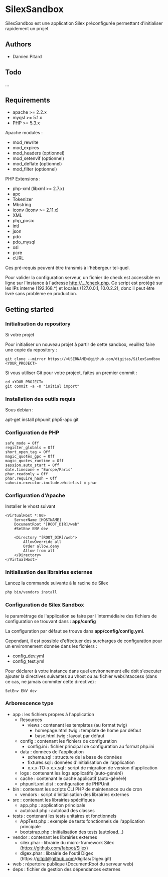 SilexSandbox
============

SilexSandbox est une application Silex préconfigurée permettant d'initialiser
rapidement un projet

Authors
-------

* Damien Pitard <dpitard at digitas dot fr>

Todo
----
...

Requirements
------------

* apache >= 2.2.x
* myqsl >= 5.1.x
* PHP >= 5.3.x

Apache modules :

* mod_rewrite
* mod_expires
* mod_headers (optionnel)
* mod_setenvif (optionnel)
* mod_deflate (optionnel)
* mod_filter (optionnel)

PHP Extensions :

* php-xml (libxml >= 2.7.x)
* apc
* Tokenizer
* Mbstring
* iconv (iconv >= 2.11.x)
* XML
* php_posix
* intl
* json
* pdo
* pdo_mysql
* xsl
* pcre
* cURL

Ces pré-requis peuvent être transmis à l'hébergeur tel-quel.

Pour valider la configuration serveur, un fichier de check est accessible en ligne
sur l'instance à l'adresse <http://.../check.php>. Ce script est protégé sur les
IPs interne (192.168.*) et locales (127.0.0.1, 10.0.2.2), donc il peut être livré
sans problème en production.

Getting started
---------------

### Initialisation du repository

Si votre projet 

Pour initialiser un nouveau projet à partir de cette sandbox, veuillez faire une
copie du repository :

    git clone --mirror https://<USERNAME>@github.com/digitas/SilexSandbox <YOUR_PROJECT>

Si vous utiliser Git pour votre project, faites un premier commit :

    cd <YOUR_PROJECT>
    git commit -a -m "initial import"

### Installation des outils requis

Sous debian :

apt-get install phpunit php5-apc git

### Configuration de PHP

    safe_mode = Off
    register_globals = Off
    short_open_tag = Off
    magic_quotes_gpc = Off
    magic_quotes_runtime = Off
    session.auto_start = Off
    date.timezone = "Europe/Paris"
    phar.readonly = Off
    phar.require_hash = Off
    suhosin.executor.include.whitelist = phar

### Configuration d'Apache

Installer le vhost suivant

    <VirtualHost *:80>
        ServerName [HOSTNAME]
        DocumentRoot "[ROOT_DIR]/web"
        #SetEnv ENV dev

        <Directory "[ROOT_DIR]/web">
            AllowOverride all
            Order allow,deny
            Allow from all
        </Directory>
    </VirtualHost>

### Initialisation des librairies externes

Lancez la commande suivante à la racine de Silex

    php bin/vendors install

### Configuration de Silex Sandbox

le paramètrage de l'application se faire par l'intermédiaire des fichiers de
configuration se trouvant dans : **app/config**

La configuration par défaut se trouve dans **app/config/config.yml**.

Cependant, il est possible d'effectuer des surcharges de configuration pour un
environnement donnée dans les fichiers :

* config_dev.yml
* config_test.yml

Pour déclarer à votre instance dans quel environnement elle doit s'executer
ajouter la directives suivantes au vhost ou au fichier web/.htaccess (dans ce
cas, ne jamais commiter cette directive) :

    SetEnv ENV dev

### Arborescence type

* app : les fichiers propres à l'application
    * Resources
        * views : contenant les templates (au format twig)
            * homepage.html.twig : template de home par défaut
            * base.html.twig : layout par défaut
    * config : contenant les fichiers de configuration
        * config.ini : fichier principal de configuration au format php.ini
    * data : données de l'application
        * schema.sql : structure de la base de données
        * fixtures.sql : données d'initialisation de l'application
        * x.x.x-TO-x.x.x.sql : script de migration de version d'application
    * logs : contenant les logs applicatifs  (auto-généré)
    * cache : contenant le cache applicatif (auto-généré)
    * phpunit.xml.dist : configuration de PHPUnit
* bin : contenant les scripts CLI PHP de maintenance ou de cron
    * vendors : script d'initialisation des librairies externes 
* src : contenant les librairies spécifiques
    * app.php : application principale
    * autoload.php : autoload des classes
* tests : contenant les tests unitaires et fonctionnels
    * AppTest.php : exemple de tests fonctionnels de l'application principale
    * bootstrap.php : initialisation des tests (autoload...)
* vendor : contenant les librairies externes
    * silex.phar : librairie du micro-framework Silex (https://github.com/fabpot/Silex)
    * digex.phar : librairie de l'outil Digex (https://pitpit@github.com/digitas/Digex.git)
* web : répertoire publique (DocumentRoot du serveur web)
* deps : fichier de gestion des dépendances externes
